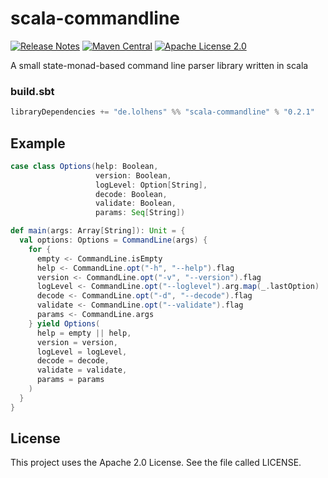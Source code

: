 # scala-commandline
[![Release Notes](https://img.shields.io/github/release/LolHens/scala-commandline.svg?maxAge=3600)](https://github.com/LolHens/scala-commandline/releases/latest)
[![Maven Central](https://img.shields.io/maven-central/v/de.lolhens/scala-commandline_2.13)](https://search.maven.org/artifact/de.lolhens/scala-commandline_2.13)
[![Apache License 2.0](https://img.shields.io/github/license/LolHens/scala-commandline.svg?maxAge=3600)](https://www.apache.org/licenses/LICENSE-2.0)

A small state-monad-based command line parser library written in scala

### build.sbt
```sbt
libraryDependencies += "de.lolhens" %% "scala-commandline" % "0.2.1"
```

## Example
```scala
case class Options(help: Boolean,
                   version: Boolean,
                   logLevel: Option[String],
                   decode: Boolean,
                   validate: Boolean,
                   params: Seq[String])

def main(args: Array[String]): Unit = {
  val options: Options = CommandLine(args) {
    for {
      empty <- CommandLine.isEmpty
      help <- CommandLine.opt("-h", "--help").flag
      version <- CommandLine.opt("-v", "--version").flag
      logLevel <- CommandLine.opt("--loglevel").arg.map(_.lastOption)
      decode <- CommandLine.opt("-d", "--decode").flag
      validate <- CommandLine.opt("--validate").flag
      params <- CommandLine.args
    } yield Options(
      help = empty || help,
      version = version,
      logLevel = logLevel,
      decode = decode,
      validate = validate,
      params = params
    )
  }
}
```

## License
This project uses the Apache 2.0 License. See the file called LICENSE.
